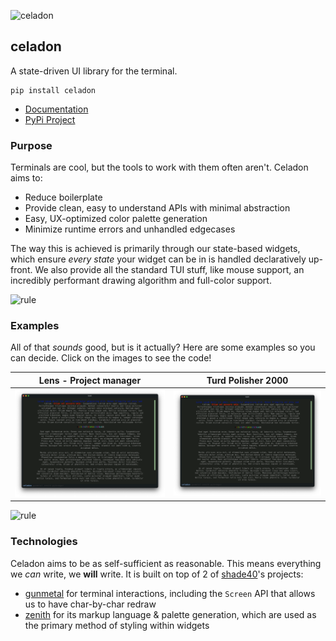 ![celadon](https://singlecolorimage.com/get/afe1af/1600x200)

## celadon

A state-driven UI library for the terminal.

```console
pip install celadon
```

- [Documentation](https://celadon.shade40.io)
- [PyPi Project](https://celadon.shade40.io)

### Purpose

Terminals are cool, but the tools to work with them often aren't. Celadon aims to:

- Reduce boilerplate
- Provide clean, easy to understand APIs with minimal abstraction
- Easy, UX-optimized color palette generation
- Minimize runtime errors and unhandled edgecases

The way this is achieved is primarily through our state-based widgets, which ensure _every state_ your widget can be in is handled declaratively up-front. We also provide all the standard TUI stuff, like mouse support, an incredibly performant drawing algorithm and full-color support.

![rule](https://singlecolorimage.com/get/afe1af/1600x5)

### Examples

All of that _sounds_ good, but is it actually? Here are some examples so you can decide. Click on the images to see the code!

Lens - Project manager     |  Turd Polisher 2000
:-------------------------:|:-------------------------:
![lens](https://github.com/shade40/celadon/blob/main/assets/placeholder.png?raw=true)  |  ![turd](https://github.com/shade40/celadon/blob/main/assets/placeholder.png?raw=true)

![rule](https://singlecolorimage.com/get/afe1af/1600x5)

### Technologies

Celadon aims to be as self-sufficient as reasonable. This means everything we _can_ write, we **will** write. It is built on top of 2 of [shade40](https://github.com/shade40/)'s projects:

- [gunmetal](https://github.com/shade40/gunmetal) for terminal interactions, including the `Screen` API that allows us to have char-by-char redraw
- [zenith](https://github.com/shade40/zenith) for its markup language & palette generation, which are used as the primary method of styling within widgets
